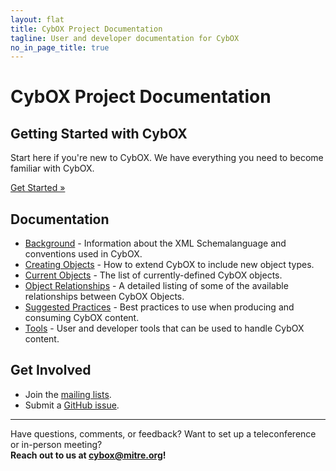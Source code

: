 ```yaml
---
layout: flat
title: CybOX Project Documentation
tagline: User and developer documentation for CybOX
no_in_page_title: true
---
```


<h1 class="site-title">CybOX Project Documentation</h1>

<div class="jumbotron">
  <h2><strong>Getting Started with CybOX</strong></h2>
  <p>Start here if you're new to CybOX. We have everything you need to become
  familiar with CybOX.</p>
  <p><a class="btn btn-primary btn-lg" role="button" href="/getting-started">Get Started »</a></p>
</div>

<div class="row">
  <div class="col-md-6">
    <h2>Documentation</h2>
    <ul>
      <li><a href="/documentation/background">Background</a> - Information about the XML Schemalanguage and conventions used in CybOX.</li>
      <li><a href="/documentation/creating-objects">Creating Objects</a> - How to extend CybOX to include new object types.</li>
      <li><a href="/documentation/objects">Current Objects</a> - The list of currently-defined CybOX objects.</li>
	  <li><a href="/documentation/object-relationships">Object Relationships</a> - A detailed listing of some of the available relationships between CybOX Objects.</li>
      <li><a href="/documentation/suggested-practices">Suggested Practices</a> - Best practices to use when producing and consuming CybOX content.</li>
      <li><a href="/documentation/tools">Tools</a> - User and developer tools that can be used to handle CybOX content.</li>
    </ul>
  </div>
  <div class="col-md-6">
    <h2>Get Involved</h2>
    <ul>
      <li>Join the <a href="http://cybox.mitre.org/community/registration.html">mailing lists</a>.</li>
      <li>Submit a <a href="https://github.com/CybOXProject/schemas/issues">GitHub issue</a>.</li>
    </ul>
  </div>
</div>


<hr />
<p class="lead text-center">
  Have questions, comments, or feedback? Want to set up a teleconference or in-person meeting?
  <br/>
  <strong>Reach out to us at <a href="mailto:cybox@mitre.org.">cybox@mitre.org</a>!</strong>
</p>


